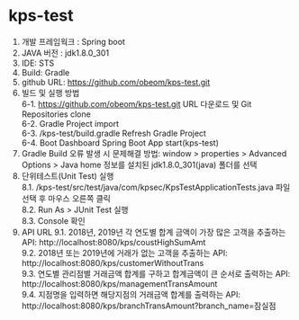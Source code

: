 # kps-test

1. 개발 프레임웍크 : Spring boot   
2. JAVA 버전 : jdk1.8.0_301
3. IDE: STS
4. Build: Gradle
5. github URL: https://github.com/obeom/kps-test.git
6. 빌드 및 실행 방법   
6-1. https://github.com/obeom/kps-test.git URL 다운로드 및 Git Repositories clone   
6-2. Gradle Project import   
6-3. /kps-test/build.gradle Refresh Gradle Project   
6-4. Boot Dashboard Spring Boot App start(kps-test)   
7. Gradle Build 오류 발생 시 문제해결 방법:   window > properties > Advanced Options > Java home 정보를 설치된 jdk1.8.0_301(java) 폴더를 선택
8. 단위테스트(Unit Test) 실행   
8.1. /kps-test/src/test/java/com/kpsec/KpsTestApplicationTests.java 파일 선택 후 마우스 오른쪽 클릭   
8.2. Run As > JUnit Test 실행   
8.3. Console 확인     
9. API URL
9.1. 2018년, 2019년 각 연도별 합계 금액이 가장 많은 고객을 추출하는 API: http://localhost:8080/kps/coustHighSumAmt   
9.2. 2018년 또는 2019년에 거래가 없는 고객을 추출하는 API: http://localhost:8080/kps/customerWithoutTrans   
9.3. 연도별 관리점별 거래금액 합계를 구하고 합계금액이 큰 순서로 출력하는 API: http://localhost:8080/kps/managementTransAmount   
9.4. 지점명을 입력하면 해당지점의 거래금액 합계를 출력하는 API: http://localhost:8080/kps/branchTransAmount?branch_name=잠실점   
